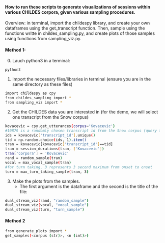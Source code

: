 #### How to run these scripts to generate visualizations of sessions within various CHILDES corpora, given various sampling procedures.
Overview: in terminal, import the childespy library, and create your own dataframes using the get_transcript function. Then, sample using the functions writte in childes_sampling.py, and create plots of those samples using functions from sampling_viz.py.

#### Method 1:

0. Lauch python3 in a terminal:
```bash
python3
```

1. Import the necessary files/libraries in terminal (ensure you are in the same directory as these files)

```bash
import childespy as cpy
from childes_sampling import *
from sampling_viz import *
```

2. Get the CHILDES data you are interested in (for the demo, we will select one transcript from the Snow corpus)
```bash
kovacevic = cpy.get_utterances(corpus='Kovacevic')
#10879 is a randomly chosen transcript id from the Snow corpus (query the 'transcript_id' column of the get_utterances dataframe to display ids)
ids = kovacevic['transcript_id'].unique()
tid = np.random.choice(ids, 1).item()
tran = kovacevic[kovacevic['transcript_id']==tid]
tran = session_durations(tran, ['Kovacevic'])
tran['corpora'] = 'Kovacevic'
rand = random_sample(tran)
vocal = max_vocal_sample(tran)
#for turn taking, 3 represents 3 second maximum from onset to onset
turn = max_turn_taking_sample(tran, 3)
```

3. Make the plots from the samples.
    - The first argument is the dataframe and the second is the title of the file:
```bash
dual_stream_viz(rand, "random_sample")
dual_stream_viz(vocal, "vocal_sample")
dual_stream_viz(turn, "turn_sample")
```

#### Method 2
```bash
from generate_plots import *
get_samples(<corpus (str)>, <n (int)>)
```
